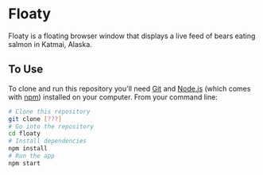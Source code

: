 # Floaty 

Floaty is a floating browser window that displays a live feed of bears eating salmon in Katmai, Alaska.

## To Use

To clone and run this repository you'll need [Git](https://git-scm.com) and [Node.js](https://nodejs.org/en/download/) (which comes with [npm](http://npmjs.com)) installed on your computer. From your command line:

```bash
# Clone this repository
git clone [???]
# Go into the repository
cd floaty
# Install dependencies
npm install
# Run the app
npm start
```